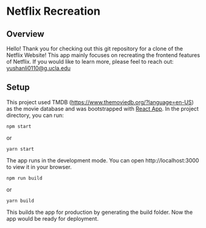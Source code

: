 # Netflix Recreation

## Overview

Hello! Thank you for checking out this git repository for a clone of the Netflix Website! This app mainly focuses on recreating the frontend features of Netflix. If you would like to learn more, please feel to reach out: yushanli0110@g.ucla.edu

## Setup

This project used TMDB (https://www.themoviedb.org/?language=en-US) as the movie database and was bootstrapped with [React App](https://github.com/facebook/create-react-app).
In the project directory, you can run:
```
npm start
```
or
```
yarn start
```
The app runs in the development mode. You can open http://localhost:3000 to view it in your browser.

```
npm run build
```
or
```
yarn build
```
This builds the app for production by generating the build folder. Now the app would be ready for deployment.
